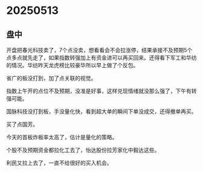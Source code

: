 # 20250513

## 盘中

开盘把春光科技卖了，7个点没卖，想看看会不会拉涨停，结果承接不及预期5个点多点就先走了，如果指数转强加上有资金进可以再买回来。还得看下军工和华纺的情况。华纺昨天龙虎榜比较豪华所以早上做了个反包。

省广的板没打到，加了点关联的视觉。

指数上午开的点位不及预期，没准是好事，这样兑现情绪就没那么强了，下午有转强可能。

国脉科技没打到板，手没量化快，看到超大单的瞬间下单没成交，还得撤单再买。

买了点国芳。

今天的首板炸板率太高了，估计是量化的策略。

个股不及预期资金都拉化工去了，怡达股份拉芳家化中毅达这些。

利民又拉上去了，一直不给很好的买入机会。
